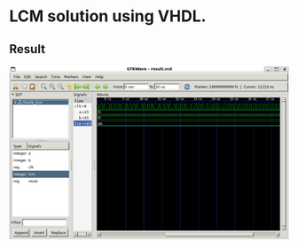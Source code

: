 <h1>LCM solution using VHDL.</h1>
<h2>Result</h2>
<img src="./LCM.png" alt="LCM of two numbers." />
